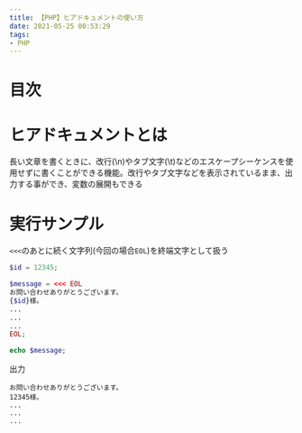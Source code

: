 ```yaml
---
title: 【PHP】ヒアドキュメントの使い方
date: 2021-05-25 00:53:29
tags:
- PHP
---
```

# 目次
<!-- toc -->
<!-- more -->

# ヒアドキュメントとは
長い文章を書くときに、改行(\n)やタブ文字(\t)などのエスケープシーケンスを使用せずに書くことができる機能。改行やタブ文字などを表示されているまま、出力する事ができ、変数の展開もできる

# 実行サンプル
`<<<`のあとに続く文字列(今回の場合`EOL`)を終端文字として扱う
```php
$id = 12345;

$message = <<< EOL
お問い合わせありがとうございます。
{$id}様。
...
...
...
EOL;

echo $message;
```

出力
```
お問い合わせありがとうございます。
12345様。
...
...
...
```
